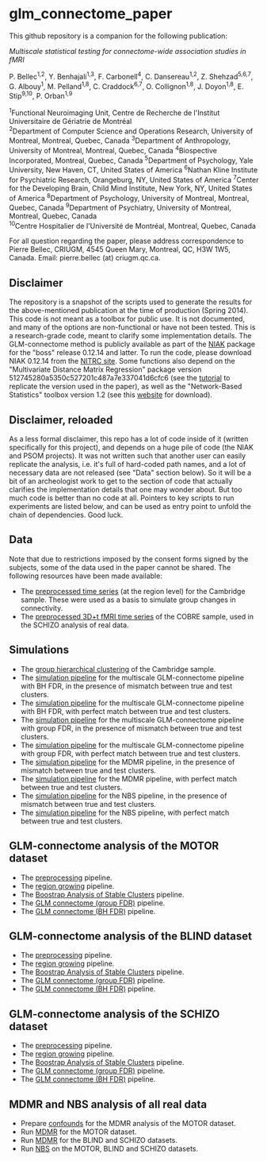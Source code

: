 glm_connectome_paper
==============

This github repository is a companion for the following publication:

_Multiscale statistical testing for connectome-wide association studies in fMRI_

P. Bellec<sup>1,2</sup>, Y. Benhajali<sup>1,3</sup>, F. Carbonell<sup>4</sup>, C. Dansereau<sup>1,2</sup>, Z. Shehzad<sup>5,6,7</sup>, G. Albouy<sup>1</sup>, M. Pelland<sup>1,8</sup>, C. Craddock<sup>6,7</sup>, O. Collignon<sup>1,8</sup>, J. Doyon<sup>1,8</sup>, E. Stip<sup>9,10</sup>, P. Orban<sup>1,9</sup>

  <sup>1</sup>Functional Neuroimaging Unit, Centre de Recherche de l'Institut Universitaire de Gériatrie de Montréal  
  <sup>2</sup>Department of Computer Science and Operations Research, University of Montreal, Montreal, Quebec, Canada
  <sup>3</sup>Department of Anthropology, University of Montreal, Montreal, Quebec, Canada
  <sup>4</sup>Biospective Incorporated, Montreal, Quebec, Canada
  <sup>5</sup>Department of Psychology, Yale University, New Haven, CT, United States of America
  <sup>6</sup>Nathan Kline Institute for Psychiatric Research, Orangeburg, NY, United States of America
  <sup>7</sup>Center for the Developing Brain, Child Mind Institute, New York, NY, United States of America
  <sup>8</sup>Department of Psychology, University of Montreal, Montreal, Quebec, Canada
  <sup>9</sup>Department of Psychiatry, University of Montreal, Montreal, Quebec, Canada  
  <sup>10</sup>Centre Hospitalier de l'Université de Montréal, Montreal, Quebec, Canada
  
For all question regarding the paper, please address correspondence to Pierre Bellec, CRIUGM, 4545 Queen Mary, Montreal, QC, H3W 1W5, Canada. Email: pierre.bellec (at) criugm.qc.ca. 

Disclaimer
----------

The repository is a snapshot of the scripts used to generate the results for the above-mentioned publication at the time of production (Spring 2014). This code is not meant as a toolbox for public use. It is not documented, and many of the options are non-functional or have not been tested. This is a research-grade code, meant to clarify some implementation details. The GLM-connectome method is publicly available as part of the [NIAK](https://github.com/SIMEXP/niak) package for the "boss" release 0.12.14 and latter. To run the code, please download NIAK 0.12.14 from the [NITRC site](http://www.nitrc.org/frs/?group_id=411).  Some functions also depend on the "Multivariate Distance Matrix Regression" package version 512745280a5350c527201c487a7e337041d6cfc6 (see the [tutorial](https://github.com/SIMEXP/glm_connectome/wiki/MDMR) to replicate the version used in the paper), as well as the "Network-Based Statistics" toolbox version 1.2 (see this [website](https://sites.google.com/site/bctnet/comparison/nbs) for download).

Disclaimer, reloaded
--------------------

As a less formal disclaimer, this repo has a lot of code inside of it (written specifically for this project), and depends on a huge pile of code (the NIAK and PSOM projects). It was not written such that another user can easily replicate the analysis, i.e. it's full of hard-coded path names, and a lot of necessary data are not released (see "Data" section below). So it will be a bit of an archeologist work to get to the section of code that actually clarifies the implementation details that one may wonder about. But too much code is better than no code at all. Pointers to key scripts to run experiments are listed below, and can be used as entry point to unfold the chain of dependencies. Good luck. 

Data
----

Note that due to restrictions imposed by the consent forms signed by the subjects, some of the data used in the paper cannot be shared. The following resources have been made available:
  * The [preprocessed time series](http://figshare.com/articles/Cambridge_resting_state_fMRI_time_series_preprocessed_with_NIAK_0_12_4/1159331) (at the region level) for the Cambridge sample. These were used as a basis to simulate group changes in connectivity.
  * The [preprocessed 3D+t fMRI time series](http://figshare.com/articles/COBRE_preprocessed_with_NIAK_0_12_4/1160600) of the COBRE sample, used in the SCHIZO analysis of real data.

Simulations
-----------
 * The [group hierarchical clustering](https://github.com/SIMEXP/glm_connectome/blob/master/simus_scripts/glmc_hier_clustering_cambridge.m) of the Cambridge sample.
 * The [simulation pipeline](https://github.com/SIMEXP/glm_connectome/blob/master/simus_scripts/glmc_pipeline_simu_multiscale_glm_connectome_BH-FDR_mismatch.m) for the multiscale GLM-connectome pipeline with BH FDR, in the presence of mismatch between true and test clusters.
 * The [simulation pipeline](https://github.com/SIMEXP/glm_connectome/blob/master/simus_scripts/glmc_pipeline_simu_multiscale_glm_connectome_BH-FDR_perfect_match.m) for the multiscale GLM-connectome pipeline with BH FDR, with perfect match between true and test clusters.
 * The [simulation pipeline](https://github.com/SIMEXP/glm_connectome/blob/master/simus_scripts/glmc_pipeline_simu_multiscale_glm_connectome_group-FDR_mismatch.m) for the multiscale GLM-connectome pipeline with group FDR, in the presence of mismatch between true and test clusters.
 * The [simulation pipeline](https://github.com/SIMEXP/glm_connectome/blob/master/simus_scripts/glmc_pipeline_simu_multiscale_glm_connectome_group-FDR_perfect_match.m) for the multiscale GLM-connectome pipeline with group FDR, with perfect match between true and test clusters.
 * The [simulation pipeline](https://github.com/SIMEXP/glm_connectome/blob/master/simus_scripts/glmc_pipeline_simu_multiscale_mdmr_mismatch.m) for the MDMR pipeline, in the presence of mismatch between true and test clusters.
 * The [simulation pipeline](https://github.com/SIMEXP/glm_connectome/blob/master/simus_scripts/glmc_pipeline_simu_multiscale_mdmr_perfect_match.m) for the MDMR pipeline, with perfect match between true and test clusters.
 * The [simulation pipeline](https://github.com/SIMEXP/glm_connectome/blob/master/simus_scripts/glmc_pipeline_simu_multiscale_nbs_mismatch.m) for the NBS pipeline, in the presence of mismatch between true and test clusters.
 * The [simulation pipeline](https://github.com/SIMEXP/glm_connectome/blob/master/simus_scripts/glmc_pipeline_simu_multiscale_nbs_perfect_match.m) for the NBS pipeline, with perfect match between true and test clusters.

GLM-connectome analysis of the MOTOR dataset
-----------------------------
 * The [preprocessing](https://github.com/SIMEXP/glm_connectome/blob/master/real_data/MOTOR_pipeline_preprocessed_20140405.m) pipeline.
 * The [region growing](https://github.com/SIMEXP/glm_connectome/blob/master/real_data/MOTOR_pipeline_region_growing_20140405.m) pipeline.
 * The [Boostrap Analysis of Stable Clusters](https://github.com/SIMEXP/glm_connectome/blob/master/real_data/MOTOR_pipeline_basc_20140405.m) pipeline.
 * The [GLM connectome (group FDR)](https://github.com/SIMEXP/glm_connectome/blob/master/real_data/MOTOR_pipeline_glm_20140405.m) pipeline.
 * The [GLM connectome (BH FDR)](https://github.com/SIMEXP/glm_connectome/blob/master/real_data/MOTOR_pipeline_glm_BH_FDR_20140518.m) pipeline.

GLM-connectome analysis of the BLIND dataset
-----------------------------
 * The [preprocessing](https://github.com/SIMEXP/glm_connectome/blob/master/real_data/BLIND_pipeline_preprocess_20140405.m) pipeline.
 * The [region growing](https://github.com/SIMEXP/glm_connectome/blob/master/real_data/BLIND_pipeline_region_growing_20140405.m) pipeline.
 * The [Boostrap Analysis of Stable Clusters](https://github.com/SIMEXP/glm_connectome/blob/master/real_data/BLIND_pipeline_basc_20140405.m) pipeline.
 * The [GLM connectome (group FDR)](https://github.com/SIMEXP/glm_connectome/blob/master/real_data/BLIND_pipeline_glm_20140405.m) pipeline.
 * The [GLM connectome (BH FDR)](https://github.com/SIMEXP/glm_connectome/blob/master/real_data/BLIND_pipeline_glm_global_BH_FDR_20140518.m) pipeline.

GLM-connectome analysis of the SCHIZO dataset
-----------------------------
 * The [preprocessing](https://github.com/SIMEXP/glm_connectome/blob/master/real_data/SCHIZO_pipeline_preprocess_20140405.m) pipeline.
 * The [region growing](https://github.com/SIMEXP/glm_connectome/blob/master/real_data/SCHIZO_pipeline_region_growing_20140405.m) pipeline.
 * The [Boostrap Analysis of Stable Clusters](https://github.com/SIMEXP/glm_connectome/blob/master/real_data/SCHIZO_pipeline_basc_20140405.m) pipeline.
 * The [GLM connectome (group FDR)](https://github.com/SIMEXP/glm_connectome/blob/master/real_data/SCHIZO_pipeline_glm_20140405.m) pipeline.
 * The [GLM connectome (BH FDR)](https://github.com/SIMEXP/glm_connectome/blob/master/real_data/SCHIZO_pipeline_glm_BH_FDR_20140518.m) pipeline.

MDMR and NBS analysis of all real data
--------------------------------------
 * Prepare [confounds](https://github.com/SIMEXP/glm_connectome/blob/master/real_data/MOTOR_confounds_mdmr.m) for the MDMR analysis of the MOTOR dataset.
 * Run [MDMR](https://github.com/SIMEXP/glm_connectome/blob/master/real_data/MDMR_MOTOR_20140720.m) for the MOTOR dataset.
 * Run [MDMR](https://github.com/SIMEXP/glm_connectome/blob/master/real_data/MDMR_BLIND_SCHIZO_20140518.m) for the BLIND and SCHIZO datasets.
 * Run [NBS](https://github.com/SIMEXP/glm_connectome/blob/master/real_data/NBS_MOTOR_BLIND_SCHIZO_503.m) on the MOTOR, BLIND and SCHIZO datasets.
